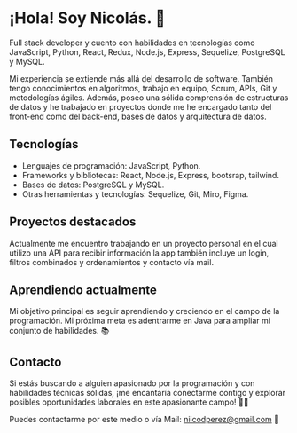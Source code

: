 # ¡Hola! Soy Nicolás. 👋

Full stack developer y cuento con habilidades en tecnologías como JavaScript, Python, React, Redux, Node.js, Express, Sequelize, PostgreSQL y MySQL.

Mi experiencia se extiende más allá del desarrollo de software. También tengo conocimientos en algoritmos, trabajo en equipo, Scrum, APIs, Git y metodologías ágiles. Además, poseo una sólida comprensión de estructuras de datos y he trabajado en proyectos donde me he encargado tanto del front-end como del back-end, bases de datos y arquitectura de datos.

## Tecnologías

- Lenguajes de programación: JavaScript, Python.
- Frameworks y bibliotecas: React, Node.js, Express, bootsrap, tailwind.
- Bases de datos: PostgreSQL y MySQL.
- Otras herramientas y tecnologías: Sequelize, Git, Miro, Figma.

## Proyectos destacados

Actualmente me encuentro trabajando en un proyecto personal en el cual utilizo una API para recibir información la app también incluye un login, filtros combinados y ordenamientos y contacto vía mail.

## Aprendiendo actualmente

Mi objetivo principal es seguir aprendiendo y creciendo en el campo de la programación. Mi próxima meta es adentrarme en Java para ampliar mi conjunto de habilidades. 📚

## Contacto

Si estás buscando a alguien apasionado por la programación y con habilidades técnicas sólidas, ¡me encantaría conectarme contigo y explorar posibles oportunidades laborales en este apasionante campo! 👨‍💻

Puedes contactarme por este medio o vía Mail: niicodperez@gmail.com 📧

